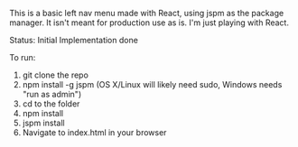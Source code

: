 This is a basic left nav menu made with React, using jspm as the package manager.
It isn't meant for production use as is. I'm just playing with React.

Status: Initial Implementation done

To run:

1. git clone the repo
2. npm install -g jspm  (OS X/Linux will likely need sudo, Windows needs "run as admin")
3. cd to the folder
4. npm install
5. jspm install
6. Navigate to index.html in your browser
